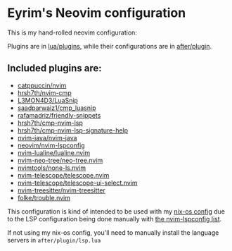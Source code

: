 # Eyrim's Neovim configuration

This is my hand-rolled neovim configuration:

Plugins are in [lua/plugins](https://github.com/Eyrim/nvim-config/tree/328ef10a04956c1b2d2e2057cc3ff85154ec0897/lua/plugins), while their configurations are in [after/plugin](https://github.com/Eyrim/nvim-config/tree/328ef10a04956c1b2d2e2057cc3ff85154ec0897/after/plugin).

Included plugins are:
---
* [catppuccin/nvim](https://github.com/catppuccin/nvim)
* [hrsh7th/nvim-cmp](https://github.com/hrsh7th/nvim-cmp)
* [L3MON4D3/LuaSnip](https://github.com/L3MON4D3/LuaSnip)
* [saadparwaiz1/cmp_luasnip](https://github/com/saadparwaiz1/cmp_luasnip)
* [rafamadriz/friendly-snippets](https://github/com/rafamadriz/friendly-snippets)
* [hrsh7th/cmp-nvim-lsp](https://github/com/hrsh7th/cmp-nvim-lsp)
* [hrsh7th/cmp-nvim-lsp-signature-help](https://github/com/hrsh7th/cmp-nvim-lsp-signature-help)
* [nvim-java/nvim-java](https://github/com/nvim-java/nvim-java)
* [neovim/nvim-lspconfig](https://github/com/neovim/nvim-lspconfig)
* [nvim-lualine/lualine.nvim](https://github/com/nvim-lualine/lualine.nvim)
* [nvim-neo-tree/neo-tree.nvim](https://github/com/nvim-neo-tree/neo-tree.nvim)
* [nvimtools/none-ls.nvim](https://github/com/nvimtools/none-ls.nvim)
* [nvim-telescope/telescope.nvim](https://github/com/nvim-telescope/telescope.nvim)
* [nvim-telescope/telescope-ui-select.nvim](https://github/com/nvim-telescope/telescope-ui-select.nvim)
* [nvim-treesitter/nvim-treesitter](https://github/com/nvim-treesitter/nvim-treesitter)
* [folke/trouble.nvim](https://github/com/folke/trouble.nvim)

This configuration is kind of intended to be used with my [nix-os config](https://github.com/Eyrim/nixos-config) due to the LSP configuration being done manually with [the nvim-lspconfig list](https://github.com/neovim/nvim-lspconfig/blob/master/doc/configs.md).

If not using my nix-os config, you'll need to manually install the language servers in `after/plugin/lsp.lua`

